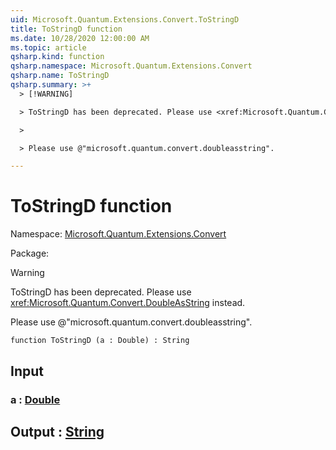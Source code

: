 ```yaml
---
uid: Microsoft.Quantum.Extensions.Convert.ToStringD
title: ToStringD function
ms.date: 10/28/2020 12:00:00 AM
ms.topic: article
qsharp.kind: function
qsharp.namespace: Microsoft.Quantum.Extensions.Convert
qsharp.name: ToStringD
qsharp.summary: >+
  > [!WARNING]

  > ToStringD has been deprecated. Please use <xref:Microsoft.Quantum.Convert.DoubleAsString> instead.

  >

  > Please use @"microsoft.quantum.convert.doubleasstring".

---
```


# ToStringD function

Namespace: [Microsoft.Quantum.Extensions.Convert](xref:Microsoft.Quantum.Extensions.Convert)

Package: [](https://nuget.org/packages/)


> [!WARNING]
> ToStringD has been deprecated. Please use <xref:Microsoft.Quantum.Convert.DoubleAsString> instead.
>
> Please use @"microsoft.quantum.convert.doubleasstring".



```qsharp
function ToStringD (a : Double) : String
```


## Input

### a : [Double](xref:microsoft.quantum.lang-ref.double)





## Output : [String](xref:microsoft.quantum.lang-ref.string)

